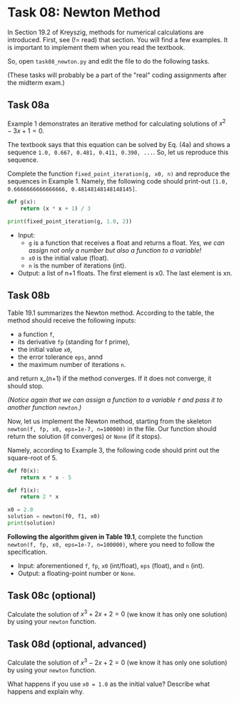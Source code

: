 # Task 08: Newton Method

In Section 19.2 of Kreyszig, methods for numerical calculations are introduced.
First, see (!= read) that section. You will find a few examples. It is important to implement them when you read the textbook.

So, open `task08_newton.py` and edit the file to do the following tasks.

(These tasks will probably be a part of the "real" coding assignments after the midterm exam.)

## Task 08a

Example 1 demonstrates an iterative method for calculating solutions of $x^2 - 3x + 1 = 0$.

The textbook says that this equation can be solved by Eq. (4a) and shows a sequence `1.0, 0.667, 0.481, 0.411, 0.390, ...`.
So, let us reproduce this sequence.

Complete the function `fixed_point_iteration(g, x0, n)` and reproduce the sequences in Example 1.
Namely, the following code should print-out `[1.0, 0.6666666666666666, 0.48148148148148145]`.

```python
def g(x):
    return (x * x + 1) / 3

print(fixed_point_iteration(g, 1.0, 2))
```

- Input:
  - `g` is a function that receives a float and returns a float. *Yes, we can assign not only a number but also a function to a variable!*
  - `x0` is the initial value (float).
  - `n` is the number of iterations (int).
- Output: a list of n+1 floats. The first element is x0. The last element is xn.

## Task 08b

Table 19.1 summarizes the Newton method. According to the table, the method should receive the following inputs:

- a function `f`,
- its derivative `fp` (standing for f prime),
- the initial value `x0`,
- the error tolerance `eps`, annd
- the maximum number of iterations `n`.

and return x_(n+1) if the method converges. If it does not converge, it should stop.

*(Notice again that we can assign a function to a variable `f` and pass it to another function `newton`.)*

Now, let us implement the Newton method, starting from the skeleton `newton(f, fp, x0, eps=1e-7, n=100000)` in the file.
Our function should return the solution (if converges) or `None` (if it stops).

Namely, according to Example 3, the following code should print out the square-root of 5.

```python
def f0(x):
    return x * x - 5

def f1(x):
    return 2 * x

x0 = 2.0
solution = newton(f0, f1, x0)
print(solution)
```

**Following the algorithm given in Table 19.1**, complete the function `newton(f, fp, x0, eps=1e-7, n=100000)`, where you need to follow the specification.

- Input: aforementioned `f`, `fp`, `x0` (int/float), `eps` (float), and `n` (int).
- Output: a floating-point number or `None`.

## Task 08c (optional)

Calculate the solution of $x^3 + 2 x + 2 = 0$ (we know it has only one solution) by using your `newton` function.

## Task 08d (optional, advanced)

Calculate the solution of $x^3 - 2 x + 2 = 0$ (we know it has only one solution) by using your `newton` function.

What happens if you use `x0 = 1.0` as the initial value? Describe what happens and explain why.
